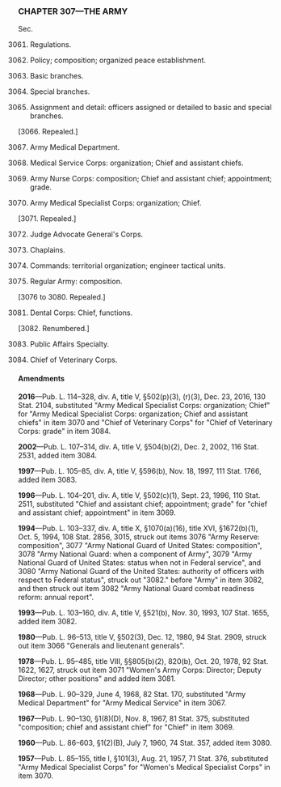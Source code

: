 ### **CHAPTER 307—THE ARMY** ###

Sec.

3061. Regulations.

3062. Policy; composition; organized peace establishment.

3063. Basic branches.

3064. Special branches.

3065. Assignment and detail: officers assigned or detailed to basic and special branches.

[3066. Repealed.]

3067. Army Medical Department.

3068. Medical Service Corps: organization; Chief and assistant chiefs.

3069. Army Nurse Corps: composition; Chief and assistant chief; appointment; grade.

3070. Army Medical Specialist Corps: organization; Chief.

[3071. Repealed.]

3072. Judge Advocate General's Corps.

3073. Chaplains.

3074. Commands: territorial organization; engineer tactical units.

3075. Regular Army: composition.

[3076 to 3080. Repealed.]

3081. Dental Corps: Chief, functions.

[3082. Renumbered.]

3083. Public Affairs Specialty.

3084. Chief of Veterinary Corps.

#### Amendments ####

**2016**—Pub. L. 114–328, div. A, title V, §502(p)(3), (r)(3), Dec. 23, 2016, 130 Stat. 2104, substituted "Army Medical Specialist Corps: organization; Chief" for "Army Medical Specialist Corps: organization; Chief and assistant chiefs" in item 3070 and "Chief of Veterinary Corps" for "Chief of Veterinary Corps: grade" in item 3084.

**2002**—Pub. L. 107–314, div. A, title V, §504(b)(2), Dec. 2, 2002, 116 Stat. 2531, added item 3084.

**1997**—Pub. L. 105–85, div. A, title V, §596(b), Nov. 18, 1997, 111 Stat. 1766, added item 3083.

**1996**—Pub. L. 104–201, div. A, title V, §502(c)(1), Sept. 23, 1996, 110 Stat. 2511, substituted "Chief and assistant chief; appointment; grade" for "chief and assistant chief; appointment" in item 3069.

**1994**—Pub. L. 103–337, div. A, title X, §1070(a)(16), title XVI, §1672(b)(1), Oct. 5, 1994, 108 Stat. 2856, 3015, struck out items 3076 "Army Reserve: composition", 3077 "Army National Guard of United States: composition", 3078 "Army National Guard: when a component of Army", 3079 "Army National Guard of United States: status when not in Federal service", and 3080 "Army National Guard of the United States: authority of officers with respect to Federal status", struck out "3082." before "Army" in item 3082, and then struck out item 3082 "Army National Guard combat readiness reform: annual report".

**1993**—Pub. L. 103–160, div. A, title V, §521(b), Nov. 30, 1993, 107 Stat. 1655, added item 3082.

**1980**—Pub. L. 96–513, title V, §502(3), Dec. 12, 1980, 94 Stat. 2909, struck out item 3066 "Generals and lieutenant generals".

**1978**—Pub. L. 95–485, title VIII, §§805(b)(2), 820(b), Oct. 20, 1978, 92 Stat. 1622, 1627, struck out item 3071 "Women's Army Corps: Director; Deputy Director; other positions" and added item 3081.

**1968**—Pub. L. 90–329, June 4, 1968, 82 Stat. 170, substituted "Army Medical Department" for "Army Medical Service" in item 3067.

**1967**—Pub. L. 90–130, §1(8)(D), Nov. 8, 1967, 81 Stat. 375, substituted "composition; chief and assistant chief" for "Chief" in item 3069.

**1960**—Pub. L. 86–603, §1(2)(B), July 7, 1960, 74 Stat. 357, added item 3080.

**1957**—Pub. L. 85–155, title I, §101(3), Aug. 21, 1957, 71 Stat. 376, substituted "Army Medical Specialist Corps" for "Women's Medical Specialist Corps" in item 3070.